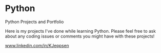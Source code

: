 # Python
Python Projects and Portfolio

Here is my projects I've done while learning Python. Please feel free to ask about any coding issues or comments you might have with these projects!

www.linkedin.com/in/KJeppsen
